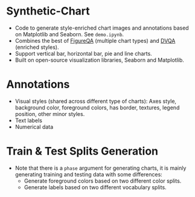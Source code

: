 # Synthetic-Chart
- Code to generate style-enriched chart images and annotations based on Matplotlib and Seaborn. See `demo.ipynb`.
- Combines the best of [FigureQA](https://arxiv.org/abs/1710.07300) (multiple chart types) and [DVQA](https://arxiv.org/abs/1801.08163) (enriched styles).
- Support vertical bar, horizontal bar, pie and line charts.
- Built on open-source visualization libraries, Seaborn and Matplotlib.

# Annotations
- Visual styles (shared across different type of charts): Axes style, background color, foreground colors, has border, textures, legend position, other minor styles.
- Text labels
- Numerical data

# Train & Test Splits Generation
- Note that there is a `phase` argument for generating charts, it is mainly generating training and testing data with some differences:
  - Generate foreground colors based on two different color splits.
  - Generate labels based on two different vocabulary splits.
